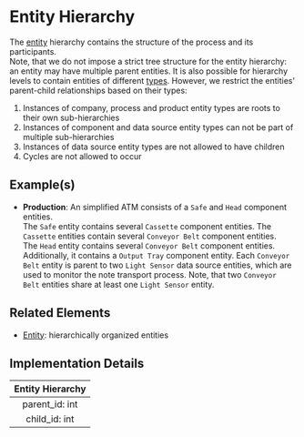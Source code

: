 # Entity Hierarchy
The [entity](entity.md) hierarchy contains the structure of the process and its participants.  
Note, that we do not impose a strict tree structure for the entity hierarchy: an entity may have multiple parent entities. It is also possible for hierarchy levels to contain entities of different [types](entityType.md). However, we restrict the entities' parent-child relationships based on their types:
1. Instances of company, process and product entity types are roots to their own sub-hierarchies
2. Instances of component and data source entity types can not be part of multiple sub-hierarchies
3. Instances of data source entity types are not allowed to have children
4. Cycles are not allowed to occur

## Example(s)
* **Production**:
  An simplified ATM consists of a `Safe` and `Head` component entities.  
  The `Safe` entity contains several `Cassette` component entities. The `Cassette` entities contain several `Conveyor Belt` component entities.  
  The `Head` entity contains several `Conveyor Belt` component entities. Additionally, it contains a `Output Tray` component entity.
  Each `Conveyor Belt` entity is parent to two `Light Sensor` data source entities, which are used to monitor the note transport process. Note, that two `Conveyor Belt` entities share at least one `Light Sensor` entity.

## Related Elements
* [Entity](entity.md): hierarchically organized entities

## Implementation Details
|**Entity Hierarchy**|
|:--:|
|parent_id: int|
|child_id: int|